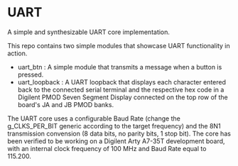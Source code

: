 # UART
A simple and synthesizable UART core implementation.

This repo contains two simple modules that showcase UART functionality in action.

* uart_btn : A simple module that transmits a message when a button is pressed.
* uart_loopback : A UART loopback that displays each character entered back to the connected serial terminal and the respective hex code in a Digilent PMOD Seven Segment Display connected on the top row of the board's JA and JB PMOD banks.

The UART core uses a configurable Baud Rate (change the g_CLKS_PER_BIT generic according to the target frequency) and the 8N1 transmission convension (8 data bits, no parity bits, 1 stop bit).
The core has been verified to be working on a Digilent Arty A7-35T development board, with an internal clock frequency of 100 MHz and Baud Rate equal to 115.200.
